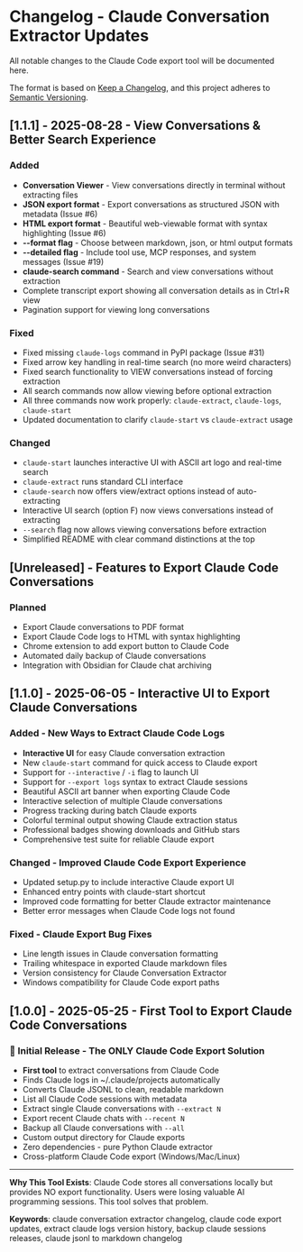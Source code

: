 # Changelog - Claude Conversation Extractor Updates

All notable changes to the Claude Code export tool will be documented here.

The format is based on [Keep a Changelog](https://keepachangelog.com/en/1.0.0/),
and this project adheres to [Semantic Versioning](https://semver.org/spec/v2.0.0.html).

## [1.1.1] - 2025-08-28 - View Conversations & Better Search Experience

### Added
- **Conversation Viewer** - View conversations directly in terminal without extracting files
- **JSON export format** - Export conversations as structured JSON with metadata (Issue #6)
- **HTML export format** - Beautiful web-viewable format with syntax highlighting (Issue #6)
- **--format flag** - Choose between markdown, json, or html output formats
- **--detailed flag** - Include tool use, MCP responses, and system messages (Issue #19)
- **claude-search command** - Search and view conversations without extraction
- Complete transcript export showing all conversation details as in Ctrl+R view
- Pagination support for viewing long conversations

### Fixed
- Fixed missing `claude-logs` command in PyPI package (Issue #31)
- Fixed arrow key handling in real-time search (no more weird characters)
- Fixed search functionality to VIEW conversations instead of forcing extraction
- All search commands now allow viewing before optional extraction
- All three commands now work properly: `claude-extract`, `claude-logs`, `claude-start`
- Updated documentation to clarify `claude-start` vs `claude-extract` usage

### Changed
- `claude-start` launches interactive UI with ASCII art logo and real-time search
- `claude-extract` runs standard CLI interface
- `claude-search` now offers view/extract options instead of auto-extracting
- Interactive UI search (option F) now views conversations instead of extracting
- `--search` flag now allows viewing conversations before extraction
- Simplified README with clear command distinctions at the top

## [Unreleased] - Features to Export Claude Code Conversations

### Planned
- Export Claude conversations to PDF format
- Export Claude Code logs to HTML with syntax highlighting
- Chrome extension to add export button to Claude Code
- Automated daily backup of Claude conversations
- Integration with Obsidian for Claude chat archiving

## [1.1.0] - 2025-06-05 - Interactive UI to Export Claude Conversations

### Added - New Ways to Extract Claude Code Logs

- **Interactive UI** for easy Claude conversation extraction
- New `claude-start` command for quick access to Claude export
- Support for `--interactive` / `-i` flag to launch UI
- Support for `--export logs` syntax to extract Claude sessions
- Beautiful ASCII art banner when exporting Claude Code
- Interactive selection of multiple Claude conversations
- Progress tracking during batch Claude exports
- Colorful terminal output showing Claude extraction status
- Professional badges showing downloads and GitHub stars
- Comprehensive test suite for reliable Claude export

### Changed - Improved Claude Code Export Experience

- Updated setup.py to include interactive Claude export UI
- Enhanced entry points with claude-start shortcut
- Improved code formatting for better Claude extractor maintenance
- Better error messages when Claude Code logs not found

### Fixed - Claude Export Bug Fixes

- Line length issues in Claude conversation formatting
- Trailing whitespace in exported Claude markdown files
- Version consistency for Claude Conversation Extractor
- Windows compatibility for Claude Code export paths

## [1.0.0] - 2025-05-25 - First Tool to Export Claude Code Conversations

### 🎉 Initial Release - The ONLY Claude Code Export Solution

- **First tool** to extract conversations from Claude Code
- Finds Claude logs in ~/.claude/projects automatically
- Converts Claude JSONL to clean, readable markdown
- List all Claude Code sessions with metadata
- Extract single Claude conversations with `--extract N`
- Export recent Claude chats with `--recent N`  
- Backup all Claude conversations with `--all`
- Custom output directory for Claude exports
- Zero dependencies - pure Python Claude extractor
- Cross-platform Claude Code export (Windows/Mac/Linux)

---

**Why This Tool Exists**: Claude Code stores all conversations locally but provides NO export functionality. Users were losing valuable AI programming sessions. This tool solves that problem.

**Keywords**: claude conversation extractor changelog, claude code export updates, extract claude logs version history, backup claude sessions releases, claude jsonl to markdown changelog